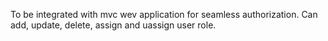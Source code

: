 
To be integrated with mvc wev application for seamless authorization. Can add, update, delete, assign and uassign user role.
